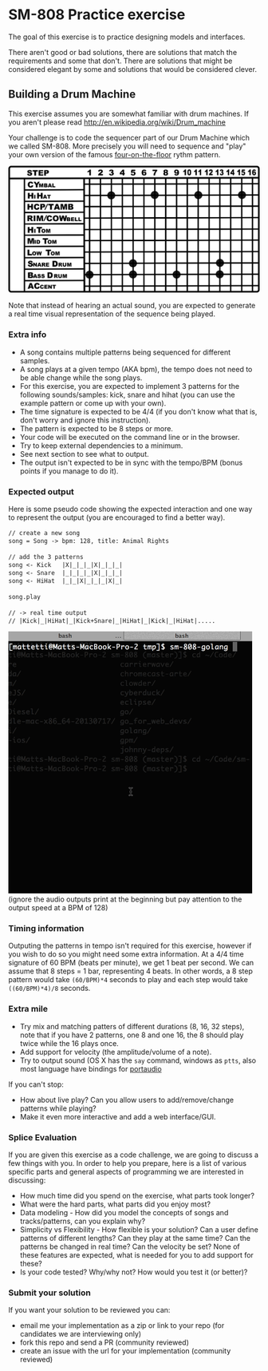 # SM-808 Practice exercise

The goal of this exercise is to practice designing models and
interfaces.

There aren't good or bad solutions, there are solutions that
match the requirements and some that don't. There are solutions that
might be considered elegant by some and solutions that would be
considered clever.

## Building a Drum Machine

This exercise assumes you are somewhat familiar with drum machines. 
If you aren't
please read http://en.wikipedia.org/wiki/Drum_machine

Your challenge is to code the sequencer part of our Drum Machine which
we called SM-808. More precisely you will need to sequence and "play"
your own version of the famous [four-on-the-floor](http://en.wikipedia.org/wiki/Four_on_the_floor_(music)) rythm pattern.

![Example pattern to implement](/Four_to_the_floor_Roland_TR-707.jpg?raw=true)

Note that instead of hearing an actual sound, you are expected to
generate a real time visual representation of the sequence being played.

### Extra info

* A song contains multiple patterns being sequenced for different
  samples.
* A song plays at a given tempo (AKA bpm), the tempo does not need to
  be able change while the song plays.
* For this exercise, you are expected to implement 3 patterns for the
  following sounds/samples: kick, snare and
  hihat (you can use the example pattern or come up with your own).
* The time signature is expected to be 4/4 (if you don't know what that
  is, don't worry and ignore this instruction).
* The pattern is expected to be 8 steps or more.
* Your code will be executed on the command line or in the browser.
* Try to keep external dependencies to a minimum.
* See next section to see what to output.
* The output isn't expected to be in sync with the tempo/BPM (bonus points if you manage to do it).


### Expected output

Here is some pseudo code showing the expected interaction and one way to
represent the output (you are encouraged to find a better way).

```
// create a new song
song = Song -> bpm: 128, title: Animal Rights

// add the 3 patterns
song <- Kick   |X|_|_|_|X|_|_|_|
song <- Snare  |_|_|_|_|X|_|_|_|
song <- HiHat  |_|_|X|_|_|_|X|_|

song.play

// -> real time output
// |Kick|_|HiHat|_|Kick+Snare|_|HiHat|_|Kick|_|HiHat|.....
```

![Output example](/drummachine-kata.gif?raw=true)
(ignore the audio outputs print at the beginning but pay attention to
the output speed at a BPM of 128)

### Timing information

Outputing the patterns in tempo isn't required for this exercise, 
however if you wish to do so you might need some extra information.
At a 4/4 time signature of 60 BPM (beats per minute), we get 1 beat per second.
We can assume that 8 steps = 1 bar, representing 4 beats.
In other words, a 8 step pattern would take `(60/BPM)*4` seconds to play and each step would take `((60/BPM)*4)/8` seconds.


### Extra mile

* Try mix and matching patters of different durations (8, 16, 32 steps),
  note that if you have 2 patterns, one 8 and one 16, the 8 should play
  twice while the 16 plays once.
* Add support for velocity (the amplitude/volume of a note).
* Try to output sound (OS X has the `say` command, windows as `ptts`,
  also most language have bindings for [portaudio](http://www.portaudio.com/)

If you can't stop:

* How about live play? Can you allow users to add/remove/change patterns
  while playing?
* Make it even more interactive and add a web interface/GUI.


### Splice Evaluation

If you are given this exercise as a code challenge, we are going to
discuss a few things with you. In order to help you prepare, here is a
list of various specific parts and general aspects of programming we are
interested in discussing:

* How much time did you spend on the exercise, what parts took longer?
* What were the hard parts, what parts did you enjoy most?
* Data modeling - How did you model the concepts of songs and
  tracks/patterns, can you explain why?
* Simplicity vs Flexibility - How flexible is your solution? Can a user
  define patterns of different lengths? Can they play at the same time?
  Can the patterns be changed in real time? Can the velocity be set?
  None of these features are expected, what is needed for you to add
  support for these?
* Is your code tested? Why/why not? How would you test it (or better)?


### Submit your solution

If you want your solution to be reviewed you can:

* email me your implementation as a zip or link to your repo (for candidates we are interviewing only)
* fork this repo and send a PR (community reviewed)
* create an issue with the url for your implementation (community reviewed)
